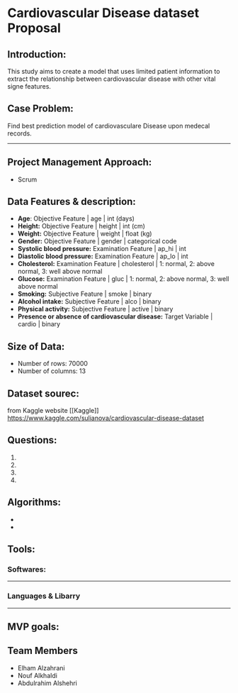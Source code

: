 
#  Cardiovascular Disease dataset Proposal

## Introduction: 
This study aims to create a model that uses limited patient information to extract the relationship between cardiovascular disease with other vital signe features.
## Case Problem:
Find best prediction model of cardiovasculare Disease upon medecal records.

----
## Project Management Approach:
 - Scrum
 
## Data Features & description:
- **Age**:   Objective Feature | age | int (days)
- **Height:**  Objective Feature | height | int (cm) 
- **Weight:** Objective Feature | weight | float (kg)
- **Gender:** Objective Feature | gender | categorical code
- **Systolic blood pressure:**  Examination Feature | ap_hi | int 
- **Diastolic blood pressure:** Examination Feature | ap_lo | int
- **Cholesterol:** Examination Feature | cholesterol | 1: normal, 2: above normal, 3: well above normal
- **Glucose:** Examination Feature | gluc | 1: normal, 2: above normal, 3: well above normal
- **Smoking:** Subjective Feature | smoke | binary 
- **Alcohol intake:** Subjective Feature | alco | binary
- **Physical activity:** Subjective Feature | active | binary 
- **Presence or absence of cardiovascular disease:** Target Variable | cardio | binary

## Size of Data:
  - Number of rows: 70000
  - Number of columns: 13
## Dataset sourec:
from Kaggle website [[Kaggle]] https://www.kaggle.com/sulianova/cardiovascular-disease-dataset

## Questions:
1. 
2. 
3.
4. 


## Algorithms:
-
-

## Tools:
### Softwares:
<hr>


### Languages & Libarry
<hr>

   
## MVP goals:


## Team Members
 - Elham Alzahrani
 - Nouf Alkhaldi
 - Abdulrahim Alshehri
 

